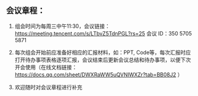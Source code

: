 ## 会议章程：

1. 组会时间为每周三中午11:30，会议链接：https://meeting.tencent.com/s/LTbvZ5TdnPGL?rs=25 会议 ID：350 5705 5871

2. 每次组会开始前应准备好相应的汇报材料，如：PPT, Code等，每次汇报时应打开待办事项表格逐项汇报，会议结束后更新会议总结和待办事项，以便下次开会使用（在线文档链接：https://docs.qq.com/sheet/DWXRaWW5uQVNIWXZr?tab=BB08J2 ）

3. 欢迎随时对会议章程进行补充 


